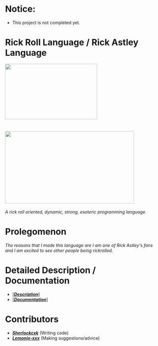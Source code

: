 # Notice:
- This project is not completed yet.

# Rick Roll Language / Rick Astley Language
<img src="http://i.ytimg.com/vi/V5B1jxiYXN8/mqdefault.jpg" width="300" height="181"/>

# <img src="https://repository-images.githubusercontent.com/367934588/4a27ae00-b73b-11eb-801b-36dd1756dc93" width="420" height="236.25"/>

*A rick roll oriented, dynamic, strong, esoteric programming language.*

# Prolegomenon
*The reasons that I made this language are I am one of Rick Astley's fans and I am excited to see other people being rickrolled.*

# Detailed Description / Documentation
- [_**[Description](https://github.com/Rick-Lang/rickroll-lang/blob/main/RickRoll.md)**_]
- [_**[Documentation](https://github.com/Rick-Lang/rickroll-lang/blob/main/RickRoll.md)**_]

# Contributors
- _**[Sherlockcxk](https://github.com/Sherlockcxk)**_   (Writing code)
- _**[Lemonix-xxx](https://github.com/Lemonix-xxx)**_   (Making suggestions/advice)
